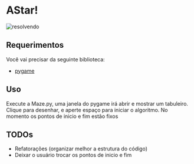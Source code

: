 
# AStar!

![resolvendo](https://drive.google.com/uc?export=view&id=1LRt0VWul1cG8ud6tp_VI0UT4FIyrKizX)

 
## Requerimentos

Você vai precisar da seguinte biblioteca: 
* [pygame](https://www.pygame.org/news)

## Uso
Execute a Maze.py, uma janela do pygame irá abrir e mostrar um tabuleiro. Clique para desenhar, e aperte espaço para iniciar o algoritmo. No momento os pontos de inicio e fim estão fixos


## TODOs
 * Refatorações (organizar melhor a estrutura do código)
 * Deixar o usuário trocar os pontos de inicio e fim

